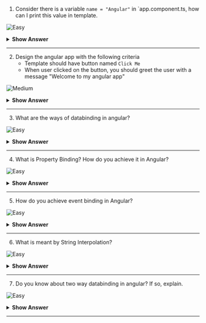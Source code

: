 1. Consider there is a variable `name = "Angular"` in `app.component.ts, how can I print this value in template.

![Easy](https://github.com/revaturelabs/interviewquestions/blob/dev/ComplexityTags/simple%20(2).svg)

<details>
<summary><b>Show Answer</b></summary>
<blockquote>

Using String Interpolation, we can print the `name` in template. In `app.component.html`, 
```html
{{ name }}
```

</blockquote>
</details>
  
---
 
2. Design the angular app with the following criteria
	- Template should have button named `Click Me`
	- When user clicked on the button, you should greet the user with a message "Welcome to my angular app"

![Medium](https://github.com/revaturelabs/interviewquestions/blob/dev/ComplexityTags/Medium%20(2).svg)

<details>
<summary><b>Show Answer</b></summary>
<blockquote>

In `app.component.html`, create a button and have `Click Me` enclosed with `<button>` tag. When user clicked on the button, we should greet the user with a message "Welcome to my angular app". We need data binding. 
	
```html
<button (click)="onClick()"> Click Me</button>	
```

</blockquote>
</details>
	
--- 
	
3. What are the ways of databinding in angular?

![Easy](https://github.com/revaturelabs/interviewquestions/blob/dev/ComplexityTags/simple%20(2).svg)
	
<details>
<summary> <b>Show Answer</b></summary>
<blockquote>

- Databinding is a technique used to bind the data from an HTML template to a component class (.ts file) or from a component class (.ts file) to an HTML template.
- They are 1 way databinding and 2-way databinding

![image](https://user-images.githubusercontent.com/103101208/185592479-3570b8c1-3fc1-4d06-8328-9c266186a2d3.png)

</blockquote>
</details>
	
--- 

4. What is Property Binding? How do you achieve it in Angular?

![Easy](https://github.com/revaturelabs/interviewquestions/blob/dev/ComplexityTags/simple%20(2).svg)
	
<details>
<summary> <b>Show Answer</b></summary>
<blockquote>
	
- From Component Class to the HTML Template
- Bind values to the attributes of HTML elements.
- Uses [], square brackets in the html file
- Create a variable in the class, and the bind that value to an attribute for HTML tag

![image](https://user-images.githubusercontent.com/103101208/185592858-66cc92f3-feca-436e-87cf-766c692a8a8c.png)

</blockquote>
</details>
	
--- 

5. How do you achieve event binding in Angular?

![Easy](https://github.com/revaturelabs/interviewquestions/blob/dev/ComplexityTags/simple%20(2).svg)
	
<details>
<summary> <b>Show Answer</b></summary>
<blockquote>

- From HTML template to the component class
- Bind DOM events such as keystrokes, button clicks, mouse overs, touches, etc. to a function in the component.
- Uses (), parentheses in the html file
- Here, we were calling the `OnClick()` function, when the ‘Click Here’ button is clicked.

![image](https://user-images.githubusercontent.com/103101208/185593164-aa23c1a2-497c-4906-8b32-15af3231d0a6.png)

</blockquote>
</details>
	
--- 

6. What is meant by String Interpolation?

![Easy](https://github.com/revaturelabs/interviewquestions/blob/dev/ComplexityTags/simple%20(2).svg)
	
<details>
<summary> <b>Show Answer</b></summary>
<blockquote>

- From the component class to the HTML template
- Uses {{}}, double curly braces in the html

![image](https://user-images.githubusercontent.com/103101208/185593247-f546704d-d3ed-4a80-8ff3-01289401fe00.png)

</blockquote>
</details>
	
--- 


7. Do you know about two way databinding in angular? If so, explain.
	
![Easy](https://github.com/revaturelabs/interviewquestions/blob/dev/ComplexityTags/simple%20(2).svg)
	
<details>
<summary> <b>Show Answer</b></summary>
<blockquote>

- Two-way data binding is achieved by combining property binding and event binding together.
- Mostly used in forms.
- The Angular uses the `ngModel` directive to achieve two-way binding on HTML `<form>` elements.
- To use the `ngModel` directive, we need to import the `FormsModule` package into our Angular module.
- Here, we enclose `ngModel` directive within [()]

![image](https://user-images.githubusercontent.com/103101208/185593434-3e70965a-c750-4bbd-aa3b-b3fea6fccba7.png)

</blockquote>
</details>
	
--- 
	

